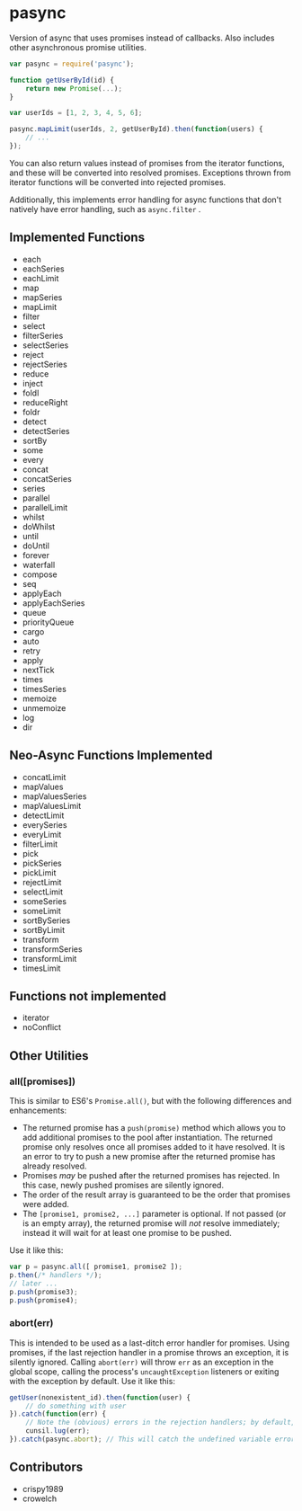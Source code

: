 # pasync

Version of async that uses promises instead of callbacks.  Also includes other asynchronous
promise utilities.

```js
var pasync = require('pasync');

function getUserById(id) {
	return new Promise(...);
}

var userIds = [1, 2, 3, 4, 5, 6];

pasync.mapLimit(userIds, 2, getUserById).then(function(users) {
	// ...
});
```

You can also return values instead of promises from the iterator functions, and these
will be converted into resolved promises.  Exceptions thrown from iterator functions
will be converted into rejected promises.

Additionally, this implements error handling for async functions that don't natively
have error handling, such as `async.filter` .

## Implemented Functions

* each
* eachSeries
* eachLimit
* map
* mapSeries
* mapLimit
* filter
* select
* filterSeries
* selectSeries
* reject
* rejectSeries
* reduce
* inject
* foldl
* reduceRight
* foldr
* detect
* detectSeries
* sortBy
* some
* every
* concat
* concatSeries
* series
* parallel
* parallelLimit
* whilst
* doWhilst
* until
* doUntil
* forever
* waterfall
* compose
* seq
* applyEach
* applyEachSeries
* queue
* priorityQueue
* cargo
* auto
* retry
* apply
* nextTick
* times
* timesSeries
* memoize
* unmemoize
* log
* dir

## Neo-Async Functions Implemented

* concatLimit
* mapValues
* mapValuesSeries
* mapValuesLimit
* detectLimit
* everySeries
* everyLimit
* filterLimit
* pick
* pickSeries
* pickLimit
* rejectLimit
* selectLimit
* someSeries
* someLimit
* sortBySeries
* sortByLimit
* transform
* transformSeries
* transformLimit
* timesLimit

## Functions not implemented

* iterator
* noConflict

## Other Utilities

### all([promises])

This is similar to ES6's `Promise.all()`, but with the following differences and enhancements:

* The returned promise has a `push(promise)` method which allows you to add additional promises to
  the pool after instantiation.  The returned promise only resolves once all promises added to it
  have resolved.  It is an error to try to push a new promise after the returned promise has already
  resolved.
* Promises *may* be pushed after the returned promises has rejected.  In this case, newly pushed
  promises are silently ignored.
* The order of the result array is guaranteed to be the order that promises were added.
* The `[promise1, promise2, ...]` parameter is optional.  If not passed (or is an empty array),
  the returned promise will *not* resolve immediately; instead it will wait for at least one
  promise to be pushed.

Use it like this:

```js
var p = pasync.all([ promise1, promise2 ]);
p.then(/* handlers */);
// later ...
p.push(promise3);
p.push(promise4);
```

### abort(err)

This is intended to be used as a last-ditch error handler for promises.  Using
promises, if the last rejection handler in a promise throws an exception, it is
silently ignored.  Calling `abort(err)` will throw `err` as an exception in the
global scope, calling the process's `uncaughtException` listeners or exiting with
the exception by default.  Use it like this:

```js
getUser(nonexistent_id).then(function(user) {
	// do something with user
}).catch(function(err) {
	// Note the (obvious) errors in the rejection handlers; by default, this will be silently ignored
	cunsil.lug(err);
}).catch(pasync.abort);	// This will catch the undefined variable error and throw it globally
```

## Contributors

- crispy1989
- crowelch

